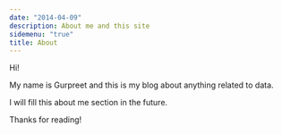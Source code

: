 ```yaml
---
date: "2014-04-09"
description: About me and this site
sidemenu: "true"
title: About
---
```


Hi! 

My name is Gurpreet and this is my blog about anything related to data. 

I will fill this about me section in the future.

Thanks for reading!
